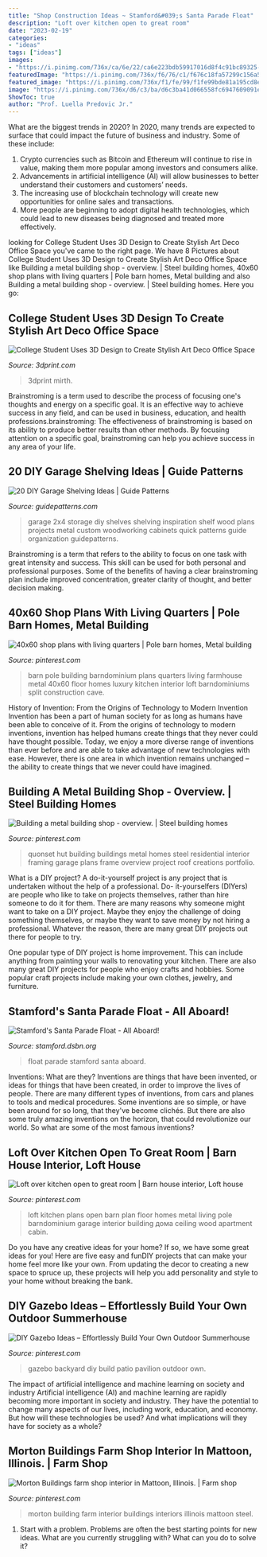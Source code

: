 ```yaml
---
title: "Shop Construction Ideas ~ Stamford&#039;s Santa Parade Float"
description: "Loft over kitchen open to great room"
date: "2023-02-19"
categories:
- "ideas"
tags: ["ideas"]
images:
- "https://i.pinimg.com/736x/ca/6e/22/ca6e223bdb59917016d8f4c91bc89325--backyard-pavilion-gazebo-backyard.jpg"
featuredImage: "https://i.pinimg.com/736x/f6/76/c1/f676c18fa57299c156a5941165eb6c48--morton-building-shop-interiors.jpg"
featured_image: "https://i.pinimg.com/736x/f1/fe/99/f1fe99bde81a195cd8ea153f59de99bd--loft-over-living-room-loft-over-kitchen.jpg"
image: "https://i.pinimg.com/736x/d6/c3/ba/d6c3ba41d066558fc6947609091efe28.jpg"
ShowToc: true
author: "Prof. Luella Predovic Jr."
---
```



What are the biggest trends in 2020?
In 2020, many trends are expected to surface that could impact the future of business and industry. Some of these include:
1. Crypto currencies such as Bitcoin and Ethereum will continue to rise in value, making them more popular among investors and consumers alike.
2. Advancements in artificial intelligence (AI) will allow businesses to better understand their customers and customers’ needs.
3. The increasing use of blockchain technology will create new opportunities for online sales and transactions. 
4. More people are beginning to adopt digital health technologies, which could lead to new diseases being diagnosed and treated more effectively.

	

		
looking for College Student Uses 3D Design to Create Stylish Art Deco Office Space you've came to the right page. We have 8 Pictures about College Student Uses 3D Design to Create Stylish Art Deco Office Space like Building a metal building shop - overview. | Steel building homes, 40x60 shop plans with living quarters | Pole barn homes, Metal building and also Building a metal building shop - overview. | Steel building homes. Here you go:
		
    
## College Student Uses 3D Design To Create Stylish Art Deco Office Space

<img loading=lazy src="https://3dprint.com/wp-content/uploads/2015/09/deco1.jpg" onerror="this.onerror=null;this.src='https://tse3.mm.bing.net/th?id=OIP.8rNw9KPwYQJr2ZBBIzhrpQHaEK&amp;pid=15.1';" alt="College Student Uses 3D Design to Create Stylish Art Deco Office Space">

_Source: 3dprint.com_

>3dprint mirth. 

	

Brainstroming is a term used to describe the process of focusing one's thoughts and energy on a specific goal. It is an effective way to achieve success in any field, and can be used in business, education, and health professions.brainstroming: The effectiveness of brainstroming is based on its ability to produce better results than other methods. By focusing attention on a specific goal, brainstroming can help you achieve success in any area of your life.

    
## 20 DIY Garage Shelving Ideas | Guide Patterns

<img loading=lazy src="https://www.guidepatterns.com/wp-content/uploads/2015/07/DIY-Garage-Shelves-2x4.jpg" onerror="this.onerror=null;this.src='https://tse4.mm.bing.net/th?id=OIP.Snr8onD0Fbo5AMQTXQFJEgHaJ4&amp;pid=15.1';" alt="20 DIY Garage Shelving Ideas | Guide Patterns">

_Source: guidepatterns.com_

>garage 2x4 storage diy shelves shelving inspiration shelf wood plans projects metal custom woodworking cabinets quick patterns guide organization guidepatterns. 

	

Brainstroming is a term that refers to the ability to focus on one task with great intensity and success. This skill can be used for both personal and professional purposes. Some of the benefits of having a clear brainstroming plan include improved concentration, greater clarity of thought, and better decision making.

    
## 40x60 Shop Plans With Living Quarters | Pole Barn Homes, Metal Building

<img loading=lazy src="https://i.pinimg.com/736x/50/61/e3/5061e3ea86ca13bf3481096eeeddc182.jpg" onerror="this.onerror=null;this.src='https://tse4.mm.bing.net/th?id=OIP.dB17IpywL7IdbZ6RmfOgaAHaKX&amp;pid=15.1';" alt="40x60 shop plans with living quarters | Pole barn homes, Metal building">

_Source: pinterest.com_

>barn pole building barndominium plans quarters living farmhouse metal 40x60 floor homes luxury kitchen interior loft barndominiums split construction cave. 

	

History of Invention: From the Origins of Technology to Modern Invention
Invention has been a part of human society for as long as humans have been able to conceive of it. From the origins of technology to modern inventions, invention has helped humans create things that they never could have thought possible. Today, we enjoy a more diverse range of inventions than ever before and are able to take advantage of new technologies with ease. However, there is one area in which invention remains unchanged – the ability to create things that we never could have imagined.

    
## Building A Metal Building Shop - Overview. | Steel Building Homes

<img loading=lazy src="https://i.pinimg.com/736x/d6/c3/ba/d6c3ba41d066558fc6947609091efe28.jpg" onerror="this.onerror=null;this.src='https://tse1.mm.bing.net/th?id=OIP.ZXVbfvtPf6DjBjRsENdThgHaNK&amp;pid=15.1';" alt="Building a metal building shop - overview. | Steel building homes">

_Source: pinterest.com_

>quonset hut building buildings metal homes steel residential interior framing garage plans frame overview project roof creations portfolio. 

	

What is a DIY project?
A do-it-yourself project is any project that is undertaken without the help of a professional. Do- it-yourselfers (DIYers) are people who like to take on projects themselves, rather than hire someone to do it for them.
There are many reasons why someone might want to take on a DIY project. Maybe they enjoy the challenge of doing something themselves, or maybe they want to save money by not hiring a professional. Whatever the reason, there are many great DIY projects out there for people to try.

One popular type of DIY project is home improvement. This can include anything from painting your walls to renovating your kitchen. There are also many great DIY projects for people who enjoy crafts and hobbies. Some popular craft projects include making your own clothes, jewelry, and furniture.

    
## Stamford&#039;s Santa Parade Float - All Aboard!

<img loading=lazy src="http://stamford.dsbn.org/images/default-source/gilmore&#039;s-library/float-2.jpg?sfvrsn=71181c90_0" onerror="this.onerror=null;this.src='https://tse4.mm.bing.net/th?id=OIP.Wria567PaSzXVGD164UoDAHaEu&amp;pid=15.1';" alt="Stamford&#039;s Santa Parade Float - All Aboard!">

_Source: stamford.dsbn.org_

>float parade stamford santa aboard. 

	

Inventions: What are they?
Inventions are things that have been invented, or ideas for things that have been created, in order to improve the lives of people. There are many different types of inventions, from cars and planes to tools and medical procedures. Some inventions are so simple, or have been around for so long, that they've become clichés. But there are also some truly amazing inventions on the horizon, that could revolutionize our world. So what are some of the most famous inventions?

    
## Loft Over Kitchen Open To Great Room | Barn House Interior, Loft House

<img loading=lazy src="https://i.pinimg.com/736x/f1/fe/99/f1fe99bde81a195cd8ea153f59de99bd--loft-over-living-room-loft-over-kitchen.jpg" onerror="this.onerror=null;this.src='https://tse4.mm.bing.net/th?id=OIP.HhxK8NHdLQbdyDCtu5F0tgHaNK&amp;pid=15.1';" alt="Loft over kitchen open to great room | Barn house interior, Loft house">

_Source: pinterest.com_

>loft kitchen plans open barn plan floor homes metal living pole barndominium garage interior building дома ceiling wood apartment cabin. 

	

Do you have any creative ideas for your home? If so, we have some great ideas for you! Here are five easy and funDIY projects that can make your home feel more like your own. From updating the decor to creating a new space to spruce up, these projects will help you add personality and style to your home without breaking the bank.

    
## DIY Gazebo Ideas – Effortlessly Build Your Own Outdoor Summerhouse

<img loading=lazy src="https://i.pinimg.com/736x/ca/6e/22/ca6e223bdb59917016d8f4c91bc89325--backyard-pavilion-gazebo-backyard.jpg" onerror="this.onerror=null;this.src='https://tse3.mm.bing.net/th?id=OIP.753q-2kbuvCD2NJ6yZ4jWQHaKX&amp;pid=15.1';" alt="DIY Gazebo Ideas – Effortlessly Build Your Own Outdoor Summerhouse">

_Source: pinterest.com_

>gazebo backyard diy build patio pavilion outdoor own. 

	

The impact of artificial intelligence and machine learning on society and industry
Artificial intelligence (AI) and machine learning are rapidly becoming more important in society and industry. They have the potential to change many aspects of our lives, including work, education, and economy. But how will these technologies be used? And what implications will they have for society as a whole?

    
## Morton Buildings Farm Shop Interior In Mattoon, Illinois. | Farm Shop

<img loading=lazy src="https://i.pinimg.com/736x/f6/76/c1/f676c18fa57299c156a5941165eb6c48--morton-building-shop-interiors.jpg" onerror="this.onerror=null;this.src='https://tse3.mm.bing.net/th?id=OIP.awWwLa1rtMPsJc69HZidxQHaE7&amp;pid=15.1';" alt="Morton Buildings farm shop interior in Mattoon, Illinois. | Farm shop">

_Source: pinterest.com_

>morton building farm interior buildings interiors illinois mattoon steel. 

	

1. Start with a problem. Problems are often the best starting points for new ideas. What are you currently struggling with? What can you do to solve it? 

